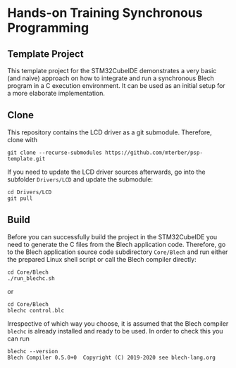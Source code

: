 # Hands-on Training Synchronous Programming

## Template Project
This template project for the STM32CubeIDE demonstrates a very basic (and naive) approach on how to integrate and run a synchronous Blech program in a C execution environment. It can be used as an initial setup for a more elaborate implementation.

## Clone
This repository contains the LCD driver as a git submodule. Therefore, clone with

    git clone --recurse-submodules https://github.com/mterber/psp-template.git

If you need to update the LCD driver sources afterwards, go into the subfolder `Drivers/LCD` and update the submodule:

    cd Drivers/LCD
    git pull

## Build
Before you can successfully build the project in the STM32CubeIDE you need to generate the C files from the Blech application code. Therefore, go to the Blech application source code subdirectory `Core/Blech` and run either the prepared Linux shell script or call the Blech compiler directly:

    cd Core/Blech
    ./run_blechc.sh

or

    cd Core/Blech
    blechc control.blc

Irrespective of which way you choose, it is assumed that the Blech compiler `blechc` is already installed and ready to be used. In order to check this you can run

    blechc --version
    Blech Compiler 0.5.0+0  Copyright (C) 2019-2020 see blech-lang.org